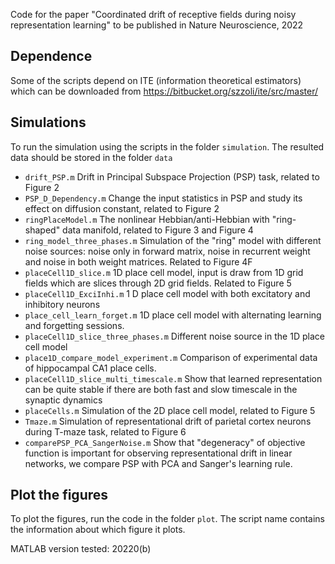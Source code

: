 Code for the paper "Coordinated drift of receptive fields during noisy representation learning" to be published in Nature Neuroscience, 2022

## Dependence
Some of the scripts depend on ITE (information theoretical estimators) which can be downloaded from https://bitbucket.org/szzoli/ite/src/master/

## Simulations

To run the simulation using the scripts in the folder `simulation`. The resulted data should be stored in the folder `data` 

- `drift_PSP.m` Drift in Principal Subspace Projection (PSP) task, related to Figure 2 
- `PSP_D_Dependency.m` Change the input statistics in PSP and study  its effect on diffusion constant, related to Figure 2
- `ringPlaceModel.m` The nonlinear Hebbian/anti-Hebbian with "ring-shaped" data manifold, related to Figure 3 and Figure 4
- `ring_model_three_phases.m` Simulation of the "ring" model with different noise sources: noise only in forward matrix, noise in recurrent weight and noise in both weight matrices. Related to Figure 4F
- `placeCell1D_slice.m` 1D place cell model, input is draw from 1D grid fields which are slices through 2D grid fields. Related to Figure 5
- `placeCell1D_ExciInhi.m` 1 D place cell model with both excitatory and inhibitory neurons
- `place_cell_learn_forget.m` 1D place cell model with alternating learning and forgetting sessions.
- `placeCell1D_slice_three_phases.m` Different noise source in the 1D place cell model
- `place1D_compare_model_experiment.m` Comparison of experimental data of hippocampal CA1 place cells.
- `placeCell1D_slice_multi_timescale.m` Show that learned representation can be quite stable if there are both fast and slow timescale in the synaptic dynamics
- `placeCells.m` Simulation of the 2D place cell model, related to Figure 5
- `Tmaze.m` Simulation of representational drift of parietal cortex neurons during T-maze task, related to Figure 6
- `comparePSP_PCA_SangerNoise.m` Show that "degeneracy" of objective function is important for observing representational drift in linear networks, we compare PSP with PCA and Sanger's learning rule.



##  Plot the figures

To plot the figures, run the code in the folder `plot`. The script name contains the information about which figure it plots. 



MATLAB version tested: 20220(b)
